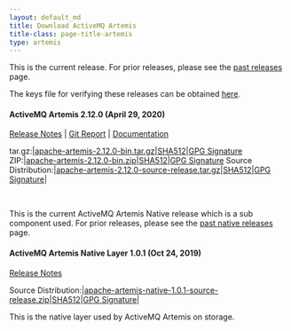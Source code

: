 ```yaml
---
layout: default_md
title: Download ActiveMQ Artemis
title-class: page-title-artemis
type: artemis
---
```


This is the current release. For prior releases, please see the <a href="past_releases">past releases</a> page.

The keys file for verifying these releases can be obtained <a href="https://www.apache.org/dist/activemq/KEYS">here</a>.

#### ActiveMQ Artemis 2.12.0  (April 29, 2020)
[Release Notes](release-notes-2.12.0) | [Git Report](commit-report-2.12.0) | [Documentation](../documentation/latest)

tar.gz:|[apache-artemis-2.12.0-bin.tar.gz](https://www.apache.org/dyn/closer.cgi?filename=activemq/activemq-artemis/2.12.0/apache-artemis-2.12.0-bin.tar.gz&action=download)|[SHA512](https://www.apache.org/dist/activemq/activemq-artemis/2.12.0/apache-artemis-2.12.0-bin.tar.gz.sha512)|[GPG Signature](https://www.apache.org/dist/activemq/activemq-artemis/2.12.0/apache-artemis-2.12.0-bin.tar.gz.asc)
ZIP:|[apache-artemis-2.12.0-bin.zip](https://www.apache.org/dyn/closer.cgi?filename=activemq/activemq-artemis/2.12.0/apache-artemis-2.12.0-bin.zip&action=download)|[SHA512](https://www.apache.org/dist/activemq/activemq-artemis/2.12.0/apache-artemis-2.12.0-bin.zip.sha512)|[GPG Signature](https://www.apache.org/dist/activemq/activemq-artemis/2.12.0/apache-artemis-2.12.0-bin.zip.asc)
Source Distribution:|[apache-artemis-2.12.0-source-release.tar.gz](https://www.apache.org/dyn/closer.cgi?filename=activemq/activemq-artemis/2.12.0/apache-artemis-2.12.0-source-release.tar.gz&action=download)|[SHA512](https://www.apache.org/dist/activemq/activemq-artemis/2.12.0/apache-artemis-2.12.0-source-release.tar.gz.sha512)|[GPG Signature](https://www.apache.org/dist/activemq/activemq-artemis/2.12.0/apache-artemis-2.12.0-source-release.tar.gz.asc)|

<br/>

This is the current ActiveMQ Artemis Native release which is a sub component used. For prior releases, please see the <a href="past_native_releases">past native releases</a> page.

#### ActiveMQ Artemis Native Layer 1.0.1  (Oct 24, 2019)

[Release Notes](release-notes-native-1.0.1)

Source Distribution:|[apache-artemis-native-1.0.1-source-release.zip](https://www.apache.org/dyn/closer.cgi?filename=activemq/activemq-artemis-native/1.0.1/activemq-artemis-native-1.0.1-source-release.zip&action=download)|[SHA512](https://www.apache.org/dist/activemq/activemq-artemis-native/1.0.1/activemq-artemis-native-1.0.1-source-release.zip.sha512)|[GPG Signature](https://www.apache.org/dist/activemq/activemq-artemis-native/1.0.1/activemq-artemis-native-1.0.1-source-release.zip.asc)|

This is the native layer used by ActiveMQ Artemis on storage.


